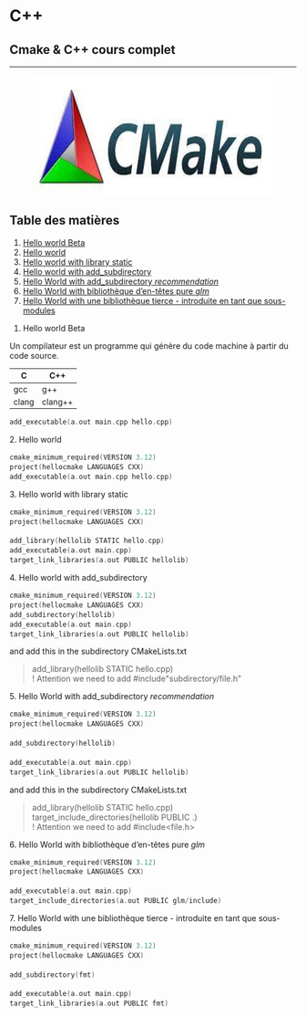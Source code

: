 # C++
## Cmake & C++ cours complet
--------------------
<p align="center"><img width="420" height="210" src="images/cmake.jpg"></p>

## Table des matières
1. [Hello world Beta](#1)
1. [Hello world](#2)
1. [Hello world with library static](#3)
1. [Hello world with add_subdirectory](#4)
1. [Hello World with add_subdirectory _recommendation_](#5)
1. [Hello World with bibliothèque d’en-têtes pure _glm_](#6)
1. [Hello World with une bibliothèque tierce - introduite en tant que sous-modules](#7)



<a name="1"></a>
1. Hello world Beta
<p>Un compilateur est un programme qui génère du code machine à partir du code source.

| C | C++ |
| ------ | ------ |
| gcc | g++|
| clang | clang++|

```C
add_executable(a.out main.cpp hello.cpp)
```

<a name="2"></a>
2. Hello world 
```C
cmake_minimum_required(VERSION 3.12)
project(hellocmake LANGUAGES CXX)
add_executable(a.out main.cpp hello.cpp)
```

<a name="3"></a>
3. Hello world with library static

```C
cmake_minimum_required(VERSION 3.12)
project(hellocmake LANGUAGES CXX)

add_library(hellolib STATIC hello.cpp)
add_executable(a.out main.cpp)
target_link_libraries(a.out PUBLIC hellolib)
```

<a name="4"></a>
4. Hello world with add_subdirectory

```C
cmake_minimum_required(VERSION 3.12)
project(hellocmake LANGUAGES CXX)
add_subdirectory(hellolib)
add_executable(a.out main.cpp)
target_link_libraries(a.out PUBLIC hellolib)
```
and add this in the subdirectory CMakeLists.txt
>add_library(hellolib STATIC hello.cpp)<br>
! Attention  we need to add  #include"subdirectory/file.h"

<a name="5"></a>
5. Hello World with add_subdirectory _recommendation_

```C
cmake_minimum_required(VERSION 3.12)
project(hellocmake LANGUAGES CXX)

add_subdirectory(hellolib)

add_executable(a.out main.cpp)
target_link_libraries(a.out PUBLIC hellolib)
```
and add this in the subdirectory CMakeLists.txt
>add_library(hellolib STATIC hello.cpp)
><br>target_include_directories(hellolib PUBLIC .)
<br>! Attention  we need to add  #include<file.h>


<a name="6"></a>
6. Hello World with bibliothèque d’en-têtes pure _glm_

```C
cmake_minimum_required(VERSION 3.12)
project(hellocmake LANGUAGES CXX)

add_executable(a.out main.cpp)
target_include_directories(a.out PUBLIC glm/include)

```
<a name="7"></a>
7. Hello World with une bibliothèque tierce - introduite en tant que sous-modules

```C
cmake_minimum_required(VERSION 3.12)
project(hellocmake LANGUAGES CXX)

add_subdirectory(fmt)

add_executable(a.out main.cpp)
target_link_libraries(a.out PUBLIC fmt)
```


```